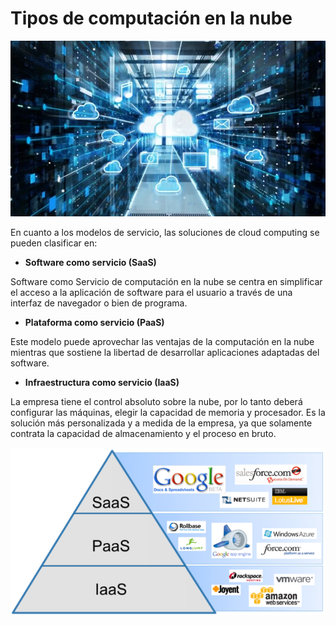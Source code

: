 # Tipos de computación en la nube

![001](https://github.com/pdjarapa/cloud_dswac/raw/main/media/cloud-computing.png)

En cuanto a los modelos de servicio, las soluciones de cloud computing se pueden clasificar en:

* **Software como servicio (SaaS)**

Software como Servicio de computación en la nube se centra en simplificar el acceso a la aplicación de software para el usuario a través de una interfaz de navegador o bien de programa.

* **Plataforma como servicio (PaaS)**

Este modelo puede aprovechar las ventajas de la computación en la nube mientras que sostiene la libertad de desarrollar aplicaciones adaptadas del software.

* **Infraestructura como servicio (IaaS)**

La empresa tiene el control absoluto sobre la nube, por lo tanto deberá configurar las máquinas, elegir la capacidad de memoria y procesador. Es la solución más personalizada y a medida de la empresa, ya que solamente contrata la capacidad de almacenamiento y el proceso en bruto.

![002](https://github.com/pdjarapa/cloud_dswac/raw/main/media/iaas-paas-saas.png)